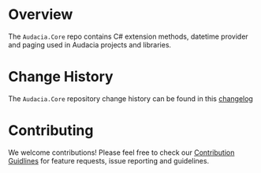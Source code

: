 # Overview

The `Audacia.Core` repo contains C# extension methods, datetime provider and paging used in Audacia projects and libraries.

# Change History
The `Audacia.Core` repository change history can be found in this [changelog](./CHANGELOG.md)

# Contributing
We welcome contributions! Please feel free to check our [Contribution Guidlines](https://github.com/audaciaconsulting/.github/blob/main/CONTRIBUTING.md) for feature requests, issue reporting and guidelines.
